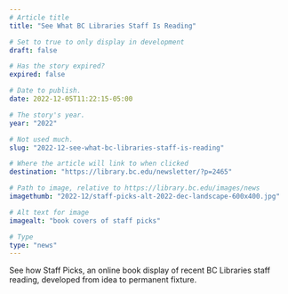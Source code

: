 ```yaml
---
# Article title
title: "See What BC Libraries Staff Is Reading"

# Set to true to only display in development
draft: false

# Has the story expired?
expired: false

# Date to publish. 
date: 2022-12-05T11:22:15-05:00

# The story's year.
year: "2022"

# Not used much.
slug: "2022-12-see-what-bc-libraries-staff-is-reading"

# Where the article will link to when clicked
destination: "https://library.bc.edu/newsletter/?p=2465"

# Path to image, relative to https://library.bc.edu/images/news
imagethumb: "2022-12/staff-picks-alt-2022-dec-landscape-600x400.jpg"

# Alt text for image
imagealt: "book covers of staff picks"

# Type
type: "news"
---
```


See how Staff Picks, an online book display of recent BC Libraries staff reading, developed from idea to permanent fixture.